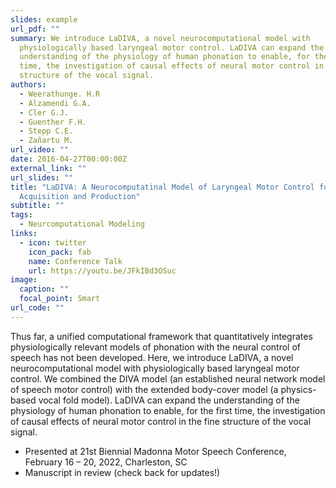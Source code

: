 ```yaml
---
slides: example
url_pdf: ""
summary: We introduce LaDIVA, a novel neurocomputational model with
  physiologically based laryngeal motor control. LaDIVA can expand the
  understanding of the physiology of human phonation to enable, for the first
  time, the investigation of causal effects of neural motor control in the fine
  structure of the vocal signal.
authors:
  - Weerathunge. H.R
  - Alzamendi G.A.
  - Cler G.J.
  - Guenther F.H.
  - Stepp C.E.
  - Zañartu M.
url_video: ""
date: 2016-04-27T00:00:00Z
external_link: ""
url_slides: ""
title: "LaDIVA: A Neurocomputatinal Model of Laryngeal Motor Control for Speech
  Acquisition and Production"
subtitle: ""
tags:
  - Neurcomputational Modeling
links:
  - icon: twitter
    icon_pack: fab
    name: Conference Talk
    url: https://youtu.be/JFkIBd3OSuc
image:
  caption: ""
  focal_point: Smart
url_code: ""
---
```

Thus far, a unified computational framework that quantitatively integrates physiologically relevant models of phonation with the neural control of speech has not been developed. Here, we introduce LaDIVA, a novel neurocomputational model with physiologically based laryngeal motor control. We combined the DIVA model (an established neural network model of speech motor control) with the extended body-cover model (a physics-based vocal fold model). LaDIVA can expand the understanding of the physiology of human phonation to enable, for the first time, the investigation of causal effects of neural motor control in the fine structure of the vocal signal.

* Presented at 21st Biennial Madonna Motor Speech Conference, February 16 – 20, 2022, Charleston, SC
* Manuscript in review (check back for updates!)